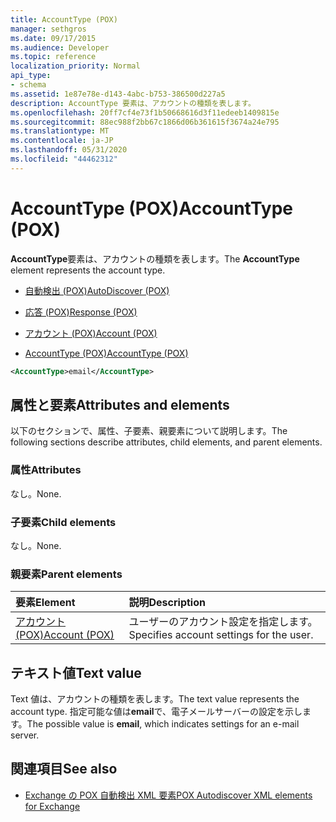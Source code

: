 ```yaml
---
title: AccountType (POX)
manager: sethgros
ms.date: 09/17/2015
ms.audience: Developer
ms.topic: reference
localization_priority: Normal
api_type:
- schema
ms.assetid: 1e87e78e-d143-4abc-b753-386500d227a5
description: AccountType 要素は、アカウントの種類を表します。
ms.openlocfilehash: 20ff7cf4e73f1b50668616d3f11edeeb1409815e
ms.sourcegitcommit: 88ec988f2bb67c1866d06b361615f3674a24e795
ms.translationtype: MT
ms.contentlocale: ja-JP
ms.lasthandoff: 05/31/2020
ms.locfileid: "44462312"
---
```

# <a name="accounttype-pox"></a><span data-ttu-id="76afe-103">AccountType (POX)</span><span class="sxs-lookup"><span data-stu-id="76afe-103">AccountType (POX)</span></span>

<span data-ttu-id="76afe-104">**AccountType**要素は、アカウントの種類を表します。</span><span class="sxs-lookup"><span data-stu-id="76afe-104">The **AccountType** element represents the account type.</span></span> 
  
- [<span data-ttu-id="76afe-105">自動検出 (POX)</span><span class="sxs-lookup"><span data-stu-id="76afe-105">AutoDiscover (POX)</span></span>](autodiscover-pox.md)
  
- [<span data-ttu-id="76afe-106">応答 (POX)</span><span class="sxs-lookup"><span data-stu-id="76afe-106">Response (POX)</span></span>](response-pox.md)
  
- [<span data-ttu-id="76afe-107">アカウント (POX)</span><span class="sxs-lookup"><span data-stu-id="76afe-107">Account (POX)</span></span>](account-pox.md)
  
- [<span data-ttu-id="76afe-108">AccountType (POX)</span><span class="sxs-lookup"><span data-stu-id="76afe-108">AccountType (POX)</span></span>](accounttype-pox.md)
  
```xml
<AccountType>email</AccountType>
```

## <a name="attributes-and-elements"></a><span data-ttu-id="76afe-109">属性と要素</span><span class="sxs-lookup"><span data-stu-id="76afe-109">Attributes and elements</span></span>

<span data-ttu-id="76afe-110">以下のセクションで、属性、子要素、親要素について説明します。</span><span class="sxs-lookup"><span data-stu-id="76afe-110">The following sections describe attributes, child elements, and parent elements.</span></span>
  
### <a name="attributes"></a><span data-ttu-id="76afe-111">属性</span><span class="sxs-lookup"><span data-stu-id="76afe-111">Attributes</span></span>

<span data-ttu-id="76afe-112">なし。</span><span class="sxs-lookup"><span data-stu-id="76afe-112">None.</span></span>
  
### <a name="child-elements"></a><span data-ttu-id="76afe-113">子要素</span><span class="sxs-lookup"><span data-stu-id="76afe-113">Child elements</span></span>

<span data-ttu-id="76afe-114">なし。</span><span class="sxs-lookup"><span data-stu-id="76afe-114">None.</span></span>
  
### <a name="parent-elements"></a><span data-ttu-id="76afe-115">親要素</span><span class="sxs-lookup"><span data-stu-id="76afe-115">Parent elements</span></span>

|<span data-ttu-id="76afe-116">**要素**</span><span class="sxs-lookup"><span data-stu-id="76afe-116">**Element**</span></span>|<span data-ttu-id="76afe-117">**説明**</span><span class="sxs-lookup"><span data-stu-id="76afe-117">**Description**</span></span>|
|:-----|:-----|
|[<span data-ttu-id="76afe-118">アカウント (POX)</span><span class="sxs-lookup"><span data-stu-id="76afe-118">Account (POX)</span></span>](account-pox.md) <br/> |<span data-ttu-id="76afe-119">ユーザーのアカウント設定を指定します。</span><span class="sxs-lookup"><span data-stu-id="76afe-119">Specifies account settings for the user.</span></span>  <br/> |
   
## <a name="text-value"></a><span data-ttu-id="76afe-120">テキスト値</span><span class="sxs-lookup"><span data-stu-id="76afe-120">Text value</span></span>

<span data-ttu-id="76afe-121">Text 値は、アカウントの種類を表します。</span><span class="sxs-lookup"><span data-stu-id="76afe-121">The text value represents the account type.</span></span> <span data-ttu-id="76afe-122">指定可能な値は**email**で、電子メールサーバーの設定を示します。</span><span class="sxs-lookup"><span data-stu-id="76afe-122">The possible value is **email**, which indicates settings for an e-mail server.</span></span> 
  
## <a name="see-also"></a><span data-ttu-id="76afe-123">関連項目</span><span class="sxs-lookup"><span data-stu-id="76afe-123">See also</span></span>

- [<span data-ttu-id="76afe-124">Exchange の POX 自動検出 XML 要素</span><span class="sxs-lookup"><span data-stu-id="76afe-124">POX Autodiscover XML elements for Exchange</span></span>](pox-autodiscover-xml-elements-for-exchange.md)

